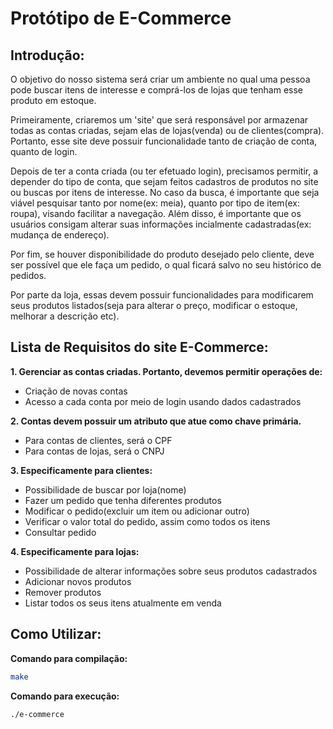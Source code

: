 # Protótipo de E-Commerce


## Introdução:

O objetivo do nosso sistema será criar um ambiente no qual uma pessoa
pode buscar itens de interesse e comprá-los de lojas que tenham esse
produto em estoque.

Primeiramente, criaremos um 'site' que será responsável por armazenar todas as
contas criadas, sejam elas de lojas(venda) ou de clientes(compra). Portanto,
esse site deve possuir funcionalidade tanto de criação de conta,
quanto de login.

Depois de ter a conta criada (ou ter efetuado login), precisamos permitir, a depender
do tipo de conta, que sejam feitos cadastros de produtos no site ou buscas por
itens de interesse. No caso da busca, é importante que seja viável pesquisar
tanto por nome(ex: meia), quanto por tipo de item(ex: roupa), visando facilitar
a navegação. Além disso, é importante que os usuários consigam alterar suas
informações incialmente cadastradas(ex: mudança de endereço).

Por fim, se houver disponibilidade do produto desejado pelo cliente, deve ser
possível que ele faça um pedido, o qual ficará salvo no seu histórico de pedidos.

Por parte da loja, essas devem possuir funcionalidades para modificarem seus
produtos listados(seja para alterar o preço, modificar o estoque,
melhorar a descrição etc).


## Lista de Requisitos do site E-Commerce:

**1. Gerenciar as contas criadas. Portanto, devemos permitir operações de:**
- Criação de novas contas
- Acesso a cada conta por meio de login usando dados cadastrados

**2. Contas devem possuir um atributo que atue como chave primária.**
- Para contas de clientes, será o CPF
- Para contas de lojas, será o CNPJ

**3. Especificamente para clientes:**
- Possibilidade de buscar por loja(nome)
- Fazer um pedido que tenha diferentes produtos
- Modificar o pedido(excluir um item ou adicionar outro)
- Verificar o valor total do pedido, assim como todos os itens
- Consultar pedido

**4. Especificamente para lojas:**
- Possibilidade de alterar informações sobre seus produtos cadastrados
- Adicionar novos produtos
- Remover produtos
- Listar todos os seus itens atualmente em venda


## Como Utilizar:

**Comando para compilação:**
```sh
make
```

**Comando para execução:**
```sh
./e-commerce
```
